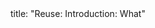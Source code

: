 <frontmatter>
title: "Reuse: Introduction: What"
</frontmatter>

<include src="unit-inPage-asFlat.md" boilerplate />